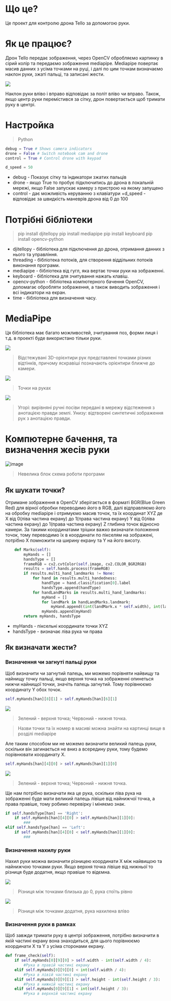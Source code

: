 # Що це?

Це проект для контролю дрона Tello за допомогою руки.

# Як це працює?

Дрон Tello передає зображення, через OpenCV обробляємо картинку в сірий колір та передаємо зображення mediapipe. Mediapipe повертає масив данних з усіма точками на руці, і далі по цим точкам визначаємо наклон руки, зжаті пальці, та записані жести.

![](https://i.imgur.com/vXQ3nLY.png)

Наклон руки вліво і вправо відповідає за політ вліво чи вправо.
Також, якщо центр руки перемістився за сітку, дрон повертається щоб тримати руку в центрі.


# Настройка

> Python

``` Python
debug = True # Shows camera indicators
drone = False # Switch notebook cam and drone
control = True # Control drone with keypad

d_speed = 50
```
+ debug - Показує сітку та індикатори зжатих пальців
+ drone - якщо True то пробує підключитись до дрона в локальній мережі, якщо False запускає камеру з пристрою на якому запущено
+ control - дає можливість керуванню з клавіатури
+d_speed - відповідає за швидкість маневрів дрона від 0 до 100


# Потрібні бібліотеки

> pip install djitellopy
> pip install mediapipe
> pip install keyboard
> pip install opencv-python

+ djitellopy  - бібліотека для підключення до дрона, отримання данних з нього та управління.
+ threading  - бібліотека потоків, для створення віддільних потоків виконання програми.
+ mediapipe  - бібліотека від гугл, яка вертає точки руки на зображенні.
+ keyboard  - бібліотека для зчитування нажать клавіш.
+ opencv-python  - бібліотека компютерного бачення OpenCV, допомагає обробляти зображення, а також виводить зображення і всі індикатори на екран.
+  time  - бібліотека для визначення часу.

# MediaPipe

Ця бібліотека має багато можливостей, зчитування поз, форми лиця і т.д. в проекті буде використано тільки руки.

![](https://google.github.io/mediapipe/images/mobile/hand_tracking_3d_android_gpu.gif)
> Відстежувані 3D-орієнтири рук представлені точками різних відтінків, причому яскравіші позначають орієнтири ближче до камери.

![](https://google.github.io/mediapipe/images/mobile/hand_landmarks.png)
> Точки на руках

![](https://google.github.io/mediapipe/images/mobile/hand_crops.png)
> Угорі: вирівняні ручні посіви передані в мережу відстеження з анотацією правди землі. Унизу: відтворені синтетичні зображення рук з анотацією правди.

# Компютерне бачення, та визначення жесів руки

![image](https://user-images.githubusercontent.com/93429979/155216314-18e82abe-7a48-47a2-99a9-bfbd74c6fada.png)

> Невелика блок схема роботи програми

## Як шукати точки?

Отримане зображення в OpenCV зберігається в форматі BGR(Blue Green Red) для вірної обробки переводимо його в RGB, далі відправляємо його на обробку mediapipe і отримуємо масив точок, та їх координат XYZ де X від 0(ліва частина екрану) до 1(права частина екрану) Y від 0(ліва частина екрану) до 1(права частина екрану) Z глибина точок відносно камери. За такими координатами трішки важко визначати положення точок, тому переводимо їх в координати по пікселям на зображені, потрібно X помножити на ширину екрану та Y на його висоту.

```Python
    def Marks(self):
        myHands = []
        handsType = []
        frameRGB = cv2.cvtColor(self.image, cv2.COLOR_BGR2RGB)
        results = self.hands.process(frameRGB)
        if results.multi_hand_landmarks != None:
            for hand in results.multi_handedness:
                handType = hand.classification[0].label
                handsType.append(handType)
            for handLandMarks in results.multi_hand_landmarks:
                myHand = []
                for landMark in handLandMarks.landmark:
                    myHand.append((int(landMark.x * self.width), int(landMark.y * self.height), landMark.z))
                myHands.append(myHand)
        return myHands, handsType
```

+ myHands - піксельні координати точки XYZ
+ handsType - визначає ліва рука чи права

## Як визначати жести?

### Визначення чи загнуті пальці руки

Щоб визначити чи загнутий палець, ми можемо порівняти найвищу та найнищу точку пальці, якщо верхня точка на зображенні опинеться нижчи найнищої точки, значіть палець загнутий. Тому порівнюємо координату Y обох точок.

```Python
self.myHands[han][8][1] > self.myHands[han][6][1]
```

![](https://i.imgur.com/J6J1pV5.jpg)

> Зелений - верхня точка; Червоний - нижня точка.

> Назви точки та їх номер в масиві можна знайти на картинці вище в розділі mediapipe

Але таким способом ми не можемо визначити великий палець руки, оскільки він загинається не вниз а всередину руки, тому будемо порівнювати координату X.

```Python
self.myHands[han][4][0] > self.myHands[han][1][0]
```

![](https://i.imgur.com/ExOsMhi.jpg)

> Зелений - верхня точка; Червоний - нижня точка.

Ще нам потрібно визначати яка це рука, оскільки ліва рука на зображенні буде мати великий палець лівіше від найнижчої точка, а права правіше, тому робимо перевірку і міняємо знак.

```Python
if self.handsType[han] == 'Right':
	if self.myHands[han][4][0] > self.myHands[han][1][0]:
		###
elif self.handsType[han] == 'Left':
	if self.myHands[han][4][0] < self.myHands[han][1][0]:
		###
```

### Визначення нахилу руки

Нахил руки можна визначити різницею координати X між найвищою та найнижчою точками руки. Якщо верхня точка лівіше від нижньої то різниця буде додатня, якщо правіше то відємна.

![](https://i.imgur.com/BrgIM8N.jpg)

> Різниця між точками близька до 0, рука стоїть рівно

![](https://i.imgur.com/DF1TNQm.jpg)

> Різниця між точками додатня, рука нахилена вліво

### Визначення руки в рамках

Щоб завжди тримати руку в центрі зображення, потрібно визначити в якій частині екрану вона знаходиться, для цього порівнюємо координати X та Y з усіма сторонами екрану.

```Python
def frame_check(self):
	if self.myHands[0][9][0] > self.width - int(self.width / 4):
		#Рука в правій частині екрану
	elif self.myHands[0][9][0] < int(self.width / 4):
		#Рука в лівій частині екрану
	elif self.myHands[0][9][1] > self.height - int(self.height / 3):
		#Рука в нижній частині екрану
	elif self.myHands[0][9][1] < int(self.height / 3):
		#Рука в верхній частині екрану
```
